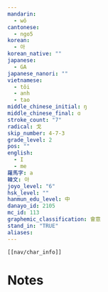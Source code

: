 ```yaml
---
mandarin:
  - wǒ
cantonese:
  - ngo5
korean:
  - 아
korean_native: ""
japanese:
  - GA
japanese_nanori: ""
vietnamese:
  - tôi
  - anh
  - tao
middle_chinese_initial: ŋ
middle_chinese_final: ɑ
stroke_count: "7"
radical: 戈
skip_number: 4-7-3
grade_level: 2
pos: ""
english:
  - I
  - me
羅馬字: a
韓文: 아
joyo_level: "6"
hsk_level: ""
hanmun_edu_level: 中
danayo_id: 2105
mc_id: 113
graphemic_classification: 會意
stand_in: "TRUE"
aliases:
---
```

```meta-bind-embed
[[nav/char_info]]
```

# Notes
